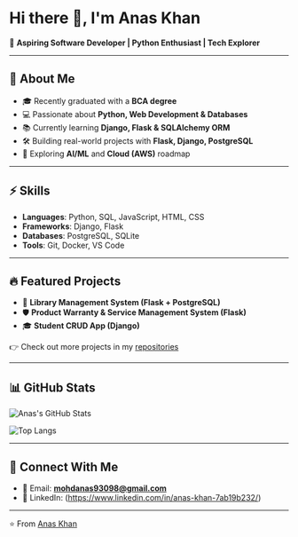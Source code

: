 # Hi there 👋, I'm Anas Khan

🚀 **Aspiring Software Developer | Python Enthusiast | Tech Explorer**

---

## 🌟 About Me
- 🎓 Recently graduated with a **BCA degree**
- 💻 Passionate about **Python, Web Development & Databases**
- 📚 Currently learning **Django, Flask & SQLAlchemy ORM**
- 🛠 Building real-world projects with **Flask, Django, PostgreSQL**
- 🌱 Exploring **AI/ML** and **Cloud (AWS)** roadmap

---

## ⚡ Skills
- **Languages**: Python, SQL, JavaScript, HTML, CSS  
- **Frameworks**: Django, Flask  
- **Databases**: PostgreSQL, SQLite  
- **Tools**: Git, Docker, VS Code  

---

## 🔥 Featured Projects
- 📘 **Library Management System (Flask + PostgreSQL)**  
- 🛡 **Product Warranty & Service Management System (Flask)**  
- 🎓 **Student CRUD App (Django)**  

👉 Check out more projects in my [repositories](https://github.com/your-username?tab=repositories)

---

## 📊 GitHub Stats
![Anas's GitHub Stats](https://github-readme-stats.vercel.app/api?username=your-username&show_icons=true&theme=tokyonight)

![Top Langs](https://github-readme-stats.vercel.app/api/top-langs/?username=your-username&layout=compact&theme=tokyonight)

---

## 🤝 Connect With Me
- 📧 Email: **mohdanas93098@gmail.com**  
- 💼 LinkedIn: (https://www.linkedin.com/in/anas-khan-7ab19b232/) 

---

⭐️ From [Anas Khan](https://github.com/anasself)

